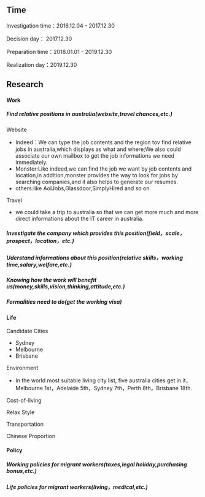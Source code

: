 ## Time

Investigation time：2016.12.04 - 2017.12.30

Decision day： 2017.12.30

Preparation time：2018.01.01 - 2019.12.30

Realization day：2019.12.30



## Research

#### Work
##### Find relative positions in australia(website,travel chances,etc.)

Website

- Indeed：We can type the job contents and the region tov find relative jobs in australia,which displays as what and where;We also could associate our own mailbox to get the job informations we need immediately.
- Monster:Like indeed,we can find the job we want by job contents and location,in addition,monster provides the way to look for jobs by    searching companies,and it also helps to generate our resumes.
- others:like AolJobs,Glassdoor,SimplyHired and so on.

Travel

- we could take a trip to australia so that we can get more much and more direct informations about the IT career in australia.

##### Investigate the company which provides this position(field，scale，prospect，location，etc.)
##### Uderstand informations about this position(relative skills，working time,salary,welfare,etc.)
##### Knowing how the work will benefit us(money,skills,vision,thinking,attitude,etc.) 
##### Formalities need to do(get the working visa)



#### Life

Candidate Cities

- Sydney
- Melbourne
- Brisbane

Environment

- In the world most suitable living city list, five australia cities get in it，Melbourne 1st，Adelaide 5th，Sydney 7th，Perth 8th，Brisbane 18th.

Cost-of-living

Relax Style

Transportation

Chinese Proportion

 


#### Policy
##### Working policies for migrant workers(taxes,legal holiday,purchasing bonus,etc.)
##### Life policies for migrant workers(living，medical,etc.)
